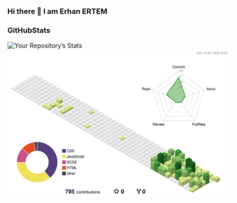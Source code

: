 ### Hi there 👋 **I am Erhan ERTEM**

### GitHubStats
![Your Repository’s Stats](https://github-readme-stats.vercel.app/api?username=erhanertem&show_icons=true)
![](./profile-3d-contrib/profile-green-animate.svg)
<!--
**erhanertem/erhanertem** is a ✨ _special_ ✨ repository because its `README.md` (this file) appears on your GitHub profile.

Here are some ideas to get you started:

- 🔭 I’m currently working on ...
- 🌱 I’m currently learning ...
- 👯 I’m looking to collaborate on ...
- 🤔 I’m looking for help with ...
- 💬 Ask me about ...
- 📫 How to reach me: ...
- 😄 Pronouns: ...
- ⚡ Fun fact: ...
-->
